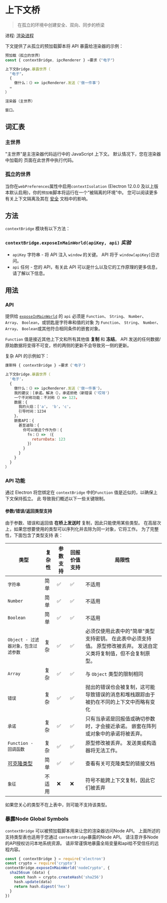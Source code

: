 # 上下文桥

> 在孤立的环境中创建安全、双向、同步的桥梁

进程: [渲染进程](../glossary.md#renderer-process)

下文提供了从孤立的预加载脚本将 API 暴露给渲染器的示例：

```javascript
预加载（孤立的世界）
const { contextBridge, ipcRenderer } =要求（"电子"）

上下文Bridge.暴露世界（
  "电子"，
  {
    做什么：（）=> ipcRenderer.发送（'做一件事'）
  =
）
```

```javascript
渲染器（主世界）

窗口。
```

## 词汇表

### 主世界

"主世界"是主渲染器代码运行中的 JavaScript 上下文。 默认情况下，您在渲染器中加载的 页面在此世界中执行代码。

### 孤立的世界

当你在`webPreferences`属性中启用`contextIsolation` (Electron 12.0.0 及以上版本默认启用)，你的`预加载`脚本将运行在一个“被隔离的环境”中。  您可以阅读更多有关上下文隔离及其在 [安全](../tutorial/security.md#3-enable-context-isolation-for-remote-content) 文档中的影响。

## 方法

`contextBridge` 模块有以下方法：

### `contextBridge.exposeInMainWorld(apiKey, api)` _实验_

* `apiKey` 字符串 - 将 API 注入 `window` 的关键。  API 将于 `window[apiKey]`日访问。
* `api` 任何 - 您的 API，有关此 API 可以是什么以及它的工作原理的更多信息，请了解以下信息。

## 用法

### API

提供给 [`exposeInMainWorld`](#contextbridgeexposeinmainworldapikey-api-experimental) 的 `api` 必须是 `Function`、 `String`、 `Number`、 `Array`、 `Boolean`，或钥匙是字符串和值的对象 为 `Function`、 `String`、 `Number`、 `Array`、 `Boolean`或其他符合相同条件的嵌套对象。

`Function` 值是接近其他上下文和所有其他值 **复制** 和 **冻结**。 API 发送的任何数据/原始数据将变得不可变，桥的两侧的更新不会导致另一侧的更新。

复杂 API 的示例如下：

```javascript
康斯特 { contextBridge } =要求（'电子'）

上下文Bridge.暴露世界（
  '电子'，
  {
    做什么：（）=> ipcRenderer.发送（'做一件事'），
    我的建议：[承诺。解决（），承诺拒绝（新错误（'哎呀'）
    一个不对称功能：不对称（）=> 123，
    数据：{
      我的火焰：['a'， 'b'，'c'，
      引导时间：1234
    }，
    嵌套API：{
      甚至迪珀：{
        你可以做这个作为你：{
          fn：（）=> （{
            returnData: 123
          }）
        }
      }
    }
  }
）
```

### API 功能

通过 Electron 将您绑定在 `contextBridge` 中的`Function` 值是近似的，以确保上下文保持孤立。  此 导致我们概述以下一些关键限制。

#### 参数/错误/返回类型支持

由于参数、错误和返回值 **在桥上发送时** 复制，因此只能使用某些类型。 在高层次上，如果您想要使用的类型可以序列化并去除为同一对象，它将工作。  为了完整性，下面包含了类型支持 表：

| 类型                                                                                                   | 复杂性 | 参数支持 | 回报价值支持 | 局限性                                                             |
| ---------------------------------------------------------------------------------------------------- | --- | ---- | ------ | --------------------------------------------------------------- |
| `字符串`                                                                                                | 简单  | ✅    | ✅      | 不适用                                                             |
| `Number`                                                                                             | 简单  | ✅    | ✅      | 不适用                                                             |
| `Boolean`                                                                                            | 简单  | ✅    | ✅      | 不适用                                                             |
| `Object - 过滤器对象，包含过滤参数`                                                                              | 复杂  | ✅    | ✅      | 必须仅使用此表中的"简单"类型支持密钥。  在此表中必须支持值。  原型修改被丢弃。  发送自定义类将复制值，但不会复制原型。 |
| `Array`                                                                                              | 复杂  | ✅    | ✅      | 与 `Object` 类型的限制相同                                              |
| `错误`                                                                                                 | 复杂  | ✅    | ✅      | 抛出的错误也会被复制，这可能导致错误的消息和堆栈跟踪由于被扔在不同的上下文中而略有变化                     |
| `承诺`                                                                                                 | 复杂  | ✅    | ✅      | 只有当承诺是回报值或确切参数时，才会接近承诺。  嵌套在阵列或对象中的承诺将被丢弃。                      |
| `Function - 回调函数`                                                                                    | 复杂  | ✅    | ✅      | 原型修改被丢弃。  发送类或构造器将无法工作。                                         |
| [可克隆类型](https://developer.mozilla.org/en-US/docs/Web/API/Web_Workers_API/Structured_clone_algorithm) | 简单  | ✅    | ✅      | 查看有关可克隆类型的链接文档                                                  |
| `象征`                                                                                                 | 不适用 | ❌    | ❌      | 符号不能跨上下文复制，因此它们被丢弃                                              |

如果您关心的类型不在上表中，则可能不支持该类型。

### 暴露Node Global Symbols

`contextBridge` 可以被预加载脚本用来让您的渲染器访问Node API。 上面所述的支持类型表也适用于您通过 `contextBridge`暴露的Node API。 请注意许多Node的API授权访问本地系统资源。 请非常谨慎地暴露全局变量和api给不受信任的远程内容。

```javascript
const { contextBridge } = require('electron')
const crypto = require('crypto')
contextBridge.exposeInMainWorld('nodeCrypto', {
  sha256sum (data) {
    const hash = crypto.createHash('sha256')
    hash.update(data)
    return hash.digest('hex')
  }
})
```
